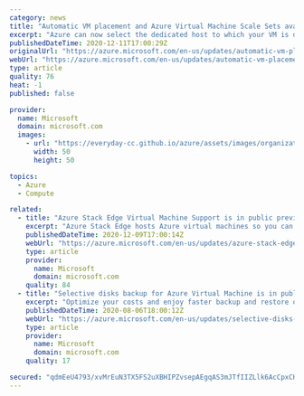 ```yaml
---
category: news
title: "Automatic VM placement and Azure Virtual Machine Scale Sets available on Dedicated Host"
excerpt: "Azure can now select the dedicated host to which your VM is deployed. Additionally, Azure Virtual Machine Scale Sets can be deployed in conjunction with Dedicated Hosts."
publishedDateTime: 2020-12-11T17:00:29Z
originalUrl: "https://azure.microsoft.com/en-us/updates/automatic-vm-placement-and-azure-virtual-machine-scale-sets-available-on-dedicated-host/"
webUrl: "https://azure.microsoft.com/en-us/updates/automatic-vm-placement-and-azure-virtual-machine-scale-sets-available-on-dedicated-host/"
type: article
quality: 76
heat: -1
published: false

provider:
  name: Microsoft
  domain: microsoft.com
  images:
    - url: "https://everyday-cc.github.io/azure/assets/images/organizations/microsoft.com-50x50.jpg"
      width: 50
      height: 50

topics:
  - Azure
  - Compute

related:
  - title: "Azure Stack Edge Virtual Machine Support is in public preview"
    excerpt: "Azure Stack Edge hosts Azure virtual machines so you can run your VM based IoT, AI, and business applications on an Azure appliance at your location. "
    publishedDateTime: 2020-12-09T17:00:14Z
    webUrl: "https://azure.microsoft.com/en-us/updates/azure-stack-edge-virtual-machine-support/"
    type: article
    provider:
      name: Microsoft
      domain: microsoft.com
    quality: 84
  - title: "Selective disks backup for Azure Virtual Machine is in public preview"
    excerpt: "Optimize your costs and enjoy faster backup and restore operations by selectively backing up a subset of the data disks in a VM."
    publishedDateTime: 2020-08-06T18:00:12Z
    webUrl: "https://azure.microsoft.com/en-us/updates/selective-disks-backup-for-azure-virtual-machine-is-in-public-preview/"
    type: article
    provider:
      name: Microsoft
      domain: microsoft.com
    quality: 17

secured: "qdmEeU4793/xvMrEuN3TX5FS2uXBHIPZvsepAEgqAS3mJTfIIZLlk6AcCpxCHkrfvbj4SwQquxfv6Hg0YT31kEu8HbQZ5Z5NjlObn53WpDz7x0US6V0P/EMiHqBQRk/KztGq8/fh1G2UHRAEGi2+JrIiejzlb1Kli1niSUQMX2bwFnkyy/jcslVsojtdH+APLdMth/dinHqniTMLOOFk5dyYExsMn0CDP1B43sogDn62OwFd0sqF0ZF1K/+dtlofwf2njjUajHS5lr+5vJ1V7j+1I118xcC+uVn8nRzbXxJ7gBImx3biI6NvXPxHFW3K7N2/qAUOKoKAi35e9bIWySL4/IFVhyEixFmCCHwX6vQ=;hRzkYp0Q9KfToqveY3hjmg=="
---
```


